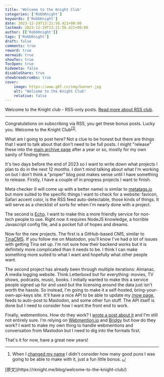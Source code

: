 ```yaml
---
title: 'Welcome to the Knight Club'
categories: ['RobbKnight']
keywords: ['RobbKnight']
date: 2023-12-29T13:21:50.421+00:00
lastmod: 2023-12-29T13:21:50.421+00:00
author: [['RobbKnight']]
tags: ['RobbKnight']
draft: false 
comments: true
reward: true 
mermaid: true 
showToc: true 
TocOpen: true 
hidemeta: false 
disableShare: true 
showbreadcrumbs: true 
cover:
    image: https://www.g0f.cn/img/banner.jpg
    alt: "Welcome to the Knight Club"
    relative: false
---
```


<div>

<p>Welcome to the Knight club - RSS-only posts. <a href="https://daverupert.com/rss-club/">Read more about RSS club</a>.</p> <hr/> <p>Congratulations on subscribing via RSS, you get these bonus posts. Lucky you. Welcome to the Knight Club<sup class="footnote-ref"><a href="https://rknight.me/feed.xml#fn1" id="fnref1">[1]</a></sup>.</p>
<p>What am I going to post here? Not a clue to be honest but there are things that I want to talk about that don't need to be full posts. I might "release" these into the <a href="https://rknight.me/blog">main archive page</a> after a year or so, mostly for my own sanity of finding them.</p>
<p>It's two days before the end of 2023 so I want to write down what projects I plan to do in the next 12 months. I don't mind talking about what I'm working on but I don't think a "proper" blog post makes sense until I have something to release. Firstly, I have a couple of in progress projects I want to finish.</p>
<p>Meta checker (I will come up with a better name) is similar to <a href="https://metatags.io/">metatags.io</a> but more suited to the specific things I want to check for a website: favicon, Safari accent color, is the RSS feed auto-detectable, those kinds of things. It will serve as a checklist of sorts for when I'm nearly done with a project.</p>
<p>The second is <a href="https://echo.rknight.me/">Echo</a>. I want to make this a more friendly service for non-tech people to use. Right now it requires NodeJS knowledge, a horrible Javascript config file, and a pocket full of hopes and dreams.</p>
<p>Now for the new projects. The first is a GitHub-based CMS, similar to <a href="https://tina.io/">TinaCMS</a>. If you follow me on Mastodon, you'll know I've had <em>a lot</em> of issues with getting Tina set up. I'm not sure how their backend works but it is definitely more complicated than it needs to be. I think I can make something more suited to what I want and hopefully what other people want.</p>
<p>The second project has already been through multiple iterations: Almanac. A media logging website. Think Letterboxd but for everything: movies, TV shows, podcasts, music, books. I initially wanted to make this a service people signed up for and used but the licensing around the data just isn't worth the hassle. So instead, I'm going to make it a self-hosted, bring-your-own-api-keys site. It'll have a nice API to be able to update my <a href="https://rknight.me/now">/now page</a>, feeds to auto-post to Mastodon, and some other fun stuff. The API itself is done but I need to consider how I want the front end to work.</p>
<p>Finally, webmentions. How do they work? I <a href="https://rknight.me/blog/adding-webmentions-to-your-site/">wrote a post about it</a> and I'm still not entirely sure. I'm relying on <a href="https://webmention.io/">Webmention.io</a> and <a href="https://brid.gy/">Bridgy</a> but <em>how</em> do they work? I want to make my own thing to handle webmentions and conversation from Mastodon but I need to dig into the formats first.</p>
<p>That's it for now, have a great new years!</p>
<hr class="footnotes-sep"/>
<section class="footnotes">
<ol class="footnotes-list">
<li class="footnote-item" id="fn1"><p>When I <a href="https://rknight.me/blog/changing-your-name-by-deed-poll/">changed my name</a> I didn't consider how many good puns I was going to be able to make with it, just a fun little bonus. <a class="footnote-backref" href="https://rknight.me/feed.xml#fnref1">⤾</a></p>
</li>
</ol>
</section>

</div>

<div>
[原文](https://rknight.me/blog/welcome-to-the-knight-club/)
</div>

